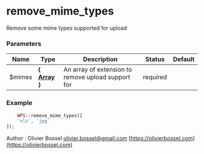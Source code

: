 # remove_mime_types

Remove some mime types supported for upload



### Parameters
Name  |  Type  |  Description  |  Status  |  Default
------------  |  ------------  |  ------------  |  ------------  |  ------------
$mimes  |  **{ [Array](http://php.net/manual/en/language.types.array.php) }**  |  An array of extension to remove upload support for  |  required  |

### Example
```php
	WPS::remove_mime_types([
	'xls', 'jpg'
]);
```
Author : Olivier Bossel [olivier.bossel@gmail.com](mailto:olivier.bossel@gmail.com) [https://olivierbossel.com](https://olivierbossel.com)